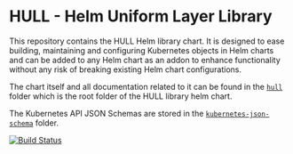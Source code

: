 # HULL - Helm Uniform Layer Library

This repository contains the HULL Helm library chart. It is designed to ease building, maintaining and configuring Kubernetes objects in Helm charts and can be added to any Helm chart as an addon to enhance functionality without any risk of breaking existing Helm chart configurations.

The chart itself and all documentation related to it can be found in the [`hull`](hull) folder which is the root folder of the HULL library helm chart. 

The Kubernetes API JSON Schemas are stored in the [`kubernetes-json-schema`](kubernetes-json-schema) folder. 

[![Build Status](https://dev.azure.com/arvato-systems-dmm/VPMS3%20CrossCutting/_apis/build/status/HULL/vidispine.hull.release?branchName=release-1.19)](https://dev.azure.com/arvato-systems-dmm/VPMS3%20CrossCutting/_build/latest?definitionId=589&branchName=release-1.19)
